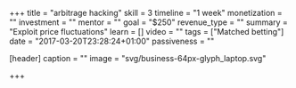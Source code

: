 +++
title = "arbitrage hacking"
skill = 3
timeline = "1 week"
monetization = ""
investment = ""
mentor = ""
goal = "$250"
revenue_type = ""
summary = "Exploit price fluctuations"
learn = []
video = ""
tags = ["Matched betting"]
date = "2017-03-20T23:28:24+01:00"
passiveness = ""

[header]
  caption = ""
  image = "svg/business-64px-glyph_laptop.svg"

+++

